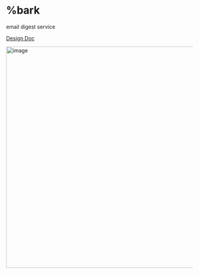 # %bark

email digest service

[Design Doc](https://docs.google.com/document/d/14_WfGqIKNuh2hfDNmOKMLeJ1vuddyBA5Dvj-HpNOR3o/edit)

<img width="597" alt="image" src="https://user-images.githubusercontent.com/16504501/233734479-b5a42882-8734-4da2-a834-b9b9b0c376a1.png">
